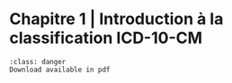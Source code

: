 # Chapitre 1 | Introduction à la classification ICD-10-CM

```{admonition} Copyright
:class: danger
Download available in pdf
```
